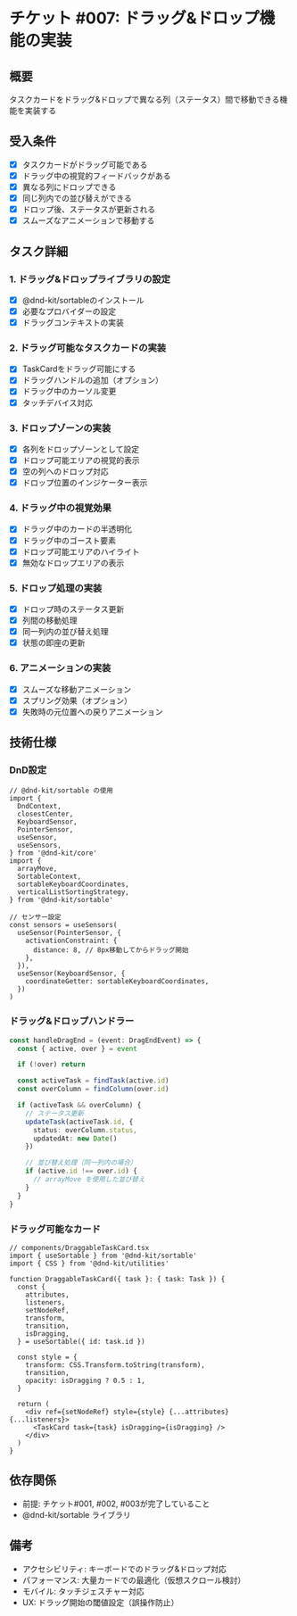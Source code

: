 # チケット #007: ドラッグ&ドロップ機能の実装

## 概要
タスクカードをドラッグ&ドロップで異なる列（ステータス）間で移動できる機能を実装する

## 受入条件
- [x] タスクカードがドラッグ可能である
- [x] ドラッグ中の視覚的フィードバックがある
- [x] 異なる列にドロップできる
- [x] 同じ列内での並び替えができる
- [x] ドロップ後、ステータスが更新される
- [x] スムーズなアニメーションで移動する

## タスク詳細

### 1. ドラッグ&ドロップライブラリの設定
- [x] @dnd-kit/sortableのインストール
- [x] 必要なプロバイダーの設定
- [x] ドラッグコンテキストの実装

### 2. ドラッグ可能なタスクカードの実装
- [x] TaskCardをドラッグ可能にする
- [x] ドラッグハンドルの追加（オプション）
- [x] ドラッグ中のカーソル変更
- [x] タッチデバイス対応

### 3. ドロップゾーンの実装
- [x] 各列をドロップゾーンとして設定
- [x] ドロップ可能エリアの視覚的表示
- [x] 空の列へのドロップ対応
- [x] ドロップ位置のインジケーター表示

### 4. ドラッグ中の視覚効果
- [x] ドラッグ中のカードの半透明化
- [x] ドラッグ中のゴースト要素
- [x] ドロップ可能エリアのハイライト
- [x] 無効なドロップエリアの表示

### 5. ドロップ処理の実装
- [x] ドロップ時のステータス更新
- [x] 列間の移動処理
- [x] 同一列内の並び替え処理
- [x] 状態の即座の更新

### 6. アニメーションの実装
- [x] スムーズな移動アニメーション
- [x] スプリング効果（オプション）
- [x] 失敗時の元位置への戻りアニメーション

## 技術仕様

### DnD設定
```tsx
// @dnd-kit/sortable の使用
import {
  DndContext,
  closestCenter,
  KeyboardSensor,
  PointerSensor,
  useSensor,
  useSensors,
} from '@dnd-kit/core'
import {
  arrayMove,
  SortableContext,
  sortableKeyboardCoordinates,
  verticalListSortingStrategy,
} from '@dnd-kit/sortable'

// センサー設定
const sensors = useSensors(
  useSensor(PointerSensor, {
    activationConstraint: {
      distance: 8, // 8px移動してからドラッグ開始
    },
  }),
  useSensor(KeyboardSensor, {
    coordinateGetter: sortableKeyboardCoordinates,
  })
)
```

### ドラッグ&ドロップハンドラー
```typescript
const handleDragEnd = (event: DragEndEvent) => {
  const { active, over } = event

  if (!over) return

  const activeTask = findTask(active.id)
  const overColumn = findColumn(over.id)

  if (activeTask && overColumn) {
    // ステータス更新
    updateTask(activeTask.id, { 
      status: overColumn.status,
      updatedAt: new Date()
    })

    // 並び替え処理（同一列内の場合）
    if (active.id !== over.id) {
      // arrayMove を使用した並び替え
    }
  }
}
```

### ドラッグ可能なカード
```tsx
// components/DraggableTaskCard.tsx
import { useSortable } from '@dnd-kit/sortable'
import { CSS } from '@dnd-kit/utilities'

function DraggableTaskCard({ task }: { task: Task }) {
  const {
    attributes,
    listeners,
    setNodeRef,
    transform,
    transition,
    isDragging,
  } = useSortable({ id: task.id })

  const style = {
    transform: CSS.Transform.toString(transform),
    transition,
    opacity: isDragging ? 0.5 : 1,
  }

  return (
    <div ref={setNodeRef} style={style} {...attributes} {...listeners}>
      <TaskCard task={task} isDragging={isDragging} />
    </div>
  )
}
```

## 依存関係
- 前提: チケット#001, #002, #003が完了していること
- @dnd-kit/sortable ライブラリ

## 備考
- アクセシビリティ: キーボードでのドラッグ&ドロップ対応
- パフォーマンス: 大量カードでの最適化（仮想スクロール検討）
- モバイル: タッチジェスチャー対応
- UX: ドラッグ開始の閾値設定（誤操作防止）